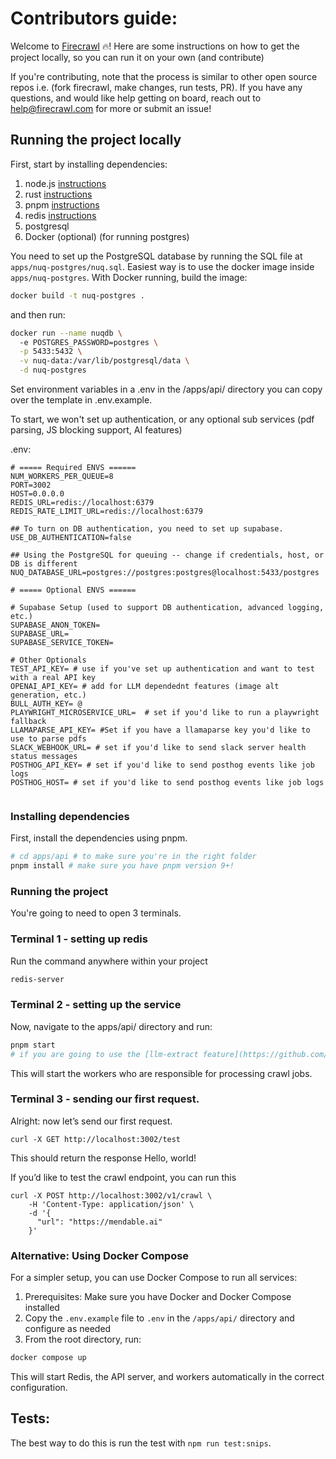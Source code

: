 # Contributors guide:

Welcome to [Firecrawl](https://firecrawl.dev) 🔥! Here are some instructions on how to get the project locally, so you can run it on your own (and contribute)

If you're contributing, note that the process is similar to other open source repos i.e. (fork firecrawl, make changes, run tests, PR). If you have any questions, and would like help getting on board, reach out to help@firecrawl.com for more or submit an issue!

## Running the project locally

First, start by installing dependencies:

1. node.js [instructions](https://nodejs.org/en/learn/getting-started/how-to-install-nodejs)
2. rust [instructions](https://www.rust-lang.org/tools/install)
3. pnpm [instructions](https://pnpm.io/installation)
4. redis [instructions](https://redis.io/docs/latest/operate/oss_and_stack/install/install-redis/)
5. postgresql
6. Docker (optional) (for running postgres)

You need to set up the PostgreSQL database by running the SQL file at `apps/nuq-postgres/nuq.sql`. Easiest way is to use the docker image inside `apps/nuq-postgres`. With Docker running, build the image:

```bash
docker build -t nuq-postgres .
```

and then run:

```bash
docker run --name nuqdb \          
  -e POSTGRES_PASSWORD=postgres \
  -p 5433:5432 \
  -v nuq-data:/var/lib/postgresql/data \
  -d nuq-postgres
```

Set environment variables in a .env in the /apps/api/ directory you can copy over the template in .env.example.

To start, we won't set up authentication, or any optional sub services (pdf parsing, JS blocking support, AI features)

.env:

```
# ===== Required ENVS ======
NUM_WORKERS_PER_QUEUE=8
PORT=3002
HOST=0.0.0.0
REDIS_URL=redis://localhost:6379
REDIS_RATE_LIMIT_URL=redis://localhost:6379

## To turn on DB authentication, you need to set up supabase.
USE_DB_AUTHENTICATION=false

## Using the PostgreSQL for queuing -- change if credentials, host, or DB is different
NUQ_DATABASE_URL=postgres://postgres:postgres@localhost:5433/postgres

# ===== Optional ENVS ======

# Supabase Setup (used to support DB authentication, advanced logging, etc.)
SUPABASE_ANON_TOKEN=
SUPABASE_URL=
SUPABASE_SERVICE_TOKEN=

# Other Optionals
TEST_API_KEY= # use if you've set up authentication and want to test with a real API key
OPENAI_API_KEY= # add for LLM dependednt features (image alt generation, etc.)
BULL_AUTH_KEY= @
PLAYWRIGHT_MICROSERVICE_URL=  # set if you'd like to run a playwright fallback
LLAMAPARSE_API_KEY= #Set if you have a llamaparse key you'd like to use to parse pdfs
SLACK_WEBHOOK_URL= # set if you'd like to send slack server health status messages
POSTHOG_API_KEY= # set if you'd like to send posthog events like job logs
POSTHOG_HOST= # set if you'd like to send posthog events like job logs


```

### Installing dependencies

First, install the dependencies using pnpm.

```bash
# cd apps/api # to make sure you're in the right folder
pnpm install # make sure you have pnpm version 9+!
```

### Running the project

You're going to need to open 3 terminals.

### Terminal 1 - setting up redis

Run the command anywhere within your project

```bash
redis-server
```

### Terminal 2 - setting up the service

Now, navigate to the apps/api/ directory and run:

```bash
pnpm start
# if you are going to use the [llm-extract feature](https://github.com/firecrawl/firecrawl/pull/586/), you should also export OPENAI_API_KEY=sk-______
```

This will start the workers who are responsible for processing crawl jobs.

### Terminal 3 - sending our first request.

Alright: now let’s send our first request.

```curl
curl -X GET http://localhost:3002/test
```

This should return the response Hello, world!

If you’d like to test the crawl endpoint, you can run this

```curl
curl -X POST http://localhost:3002/v1/crawl \
    -H 'Content-Type: application/json' \
    -d '{
      "url": "https://mendable.ai"
    }'
```

### Alternative: Using Docker Compose

For a simpler setup, you can use Docker Compose to run all services:

1. Prerequisites: Make sure you have Docker and Docker Compose installed
2. Copy the `.env.example` file to `.env` in the `/apps/api/` directory and configure as needed
3. From the root directory, run:

```bash
docker compose up
```

This will start Redis, the API server, and workers automatically in the correct configuration.

## Tests:

The best way to do this is run the test with `npm run test:snips`.
